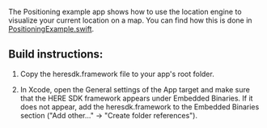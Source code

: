 The Positioning example app shows how to use the location engine to visualize your current location on a map. You can find how this is done in [PositioningExample.swift](Positioning/PositioningExample.swift).

Build instructions:
-------------------

1) Copy the heresdk.framework file to your app's root folder.

2) In Xcode, open the General settings of the App target and make sure that the HERE SDK framework appears under Embedded Binaries. If it does not appear, add the heresdk.framework to the Embedded Binaries section ("Add other..." -> "Create folder references").
